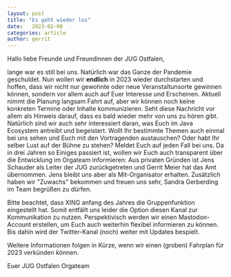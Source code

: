 ```yaml
---
layout: post
title: "Es geht wieder los"
date:   2023-02-08
categories: article
author: gerrit
---
```


Hallo liebe Freunde und Freundinnen der JUG Ostfalen,

lange war es still bei uns. Natürlich war das Ganze der Pandemie geschuldet.
Nun wollen wir **endlich** in 2023 wieder durchstarten und hoffen, dass wir nicht nur gewohnte oder neue Veranstaltunsorte gewinnen können, sondern vor allem auch auf Euer Interesse und Erscheinen.
Aktuell nimmt die Planung langsam Fahrt auf, aber wir können noch keine konkreten Termine oder Inhalte kommunizieren.
Seht diese Nachricht vor allem als Hinweis darauf, dass es bald wieder mehr von uns zu hören gibt.
Natürlich sind wir auch sehr interessiert daran, was Euch im Java Ecosystem antreibt und begeistert. 
Wollt Ihr bestimmte Themen auch einmal bei uns sehen und Euch mit den Vortragenden austauschen?
Oder habt Ihr selber Lust auf der Bühne zu stehen? Meldet Euch auf jeden Fall bei uns.
Da in drei Jahren so Einiges passiert ist, wollen wir Euch auch transparent über die Entwicklung im Orgateam informieren:
Aus privaten Gründen ist Jens Schauder als Leiter der JUG zurückgetreten und Gerrit Meier hat das Amt übernommen.
Jens bleibt uns aber als Mit-Organisator erhalten. Zusätzlich haben wir "Zuwachs" bekommen und freuen uns sehr, Sandra Gerberding im Team begrüßen zu dürfen.

Bitte beachtet, dass XING anfang des Jahres die Gruppenfunktion eingestellt hat.
Somit entfällt uns leider die Option diesen Kanal zur Kommunikation zu nutzen.
Perspektivisch werden wir einen Mastodon-Account erstellen, um Euch auch weiterhin flexibel informieren zu können.
Bis dahin wird der Twitter-Kanal (noch) weiter mit Updates bespielt.

Weitere Informationen folgen in Kürze, wenn wir einen (groben) Fahrplan für 2023 verkünden können.

Euer JUG Ostfalen Orgateam
